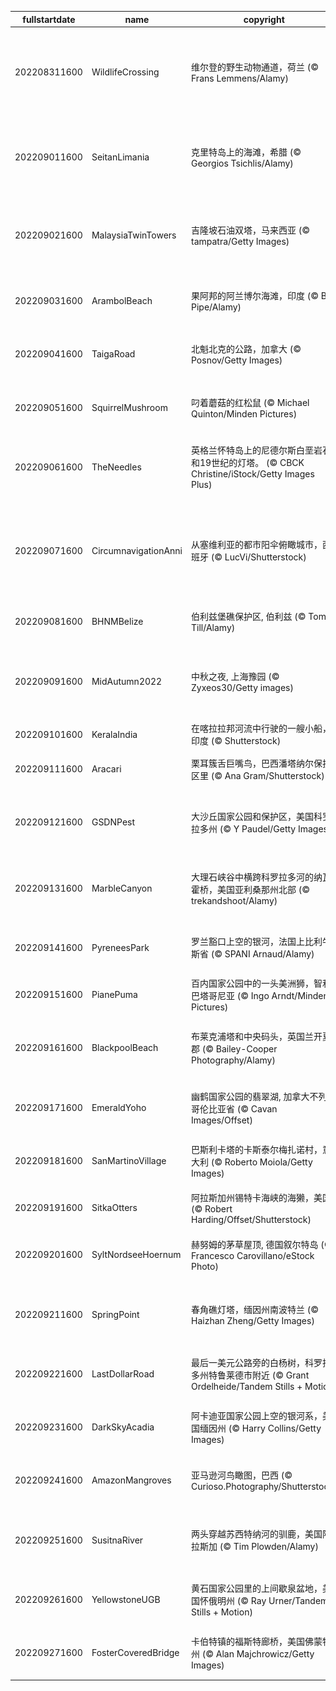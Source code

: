 |fullstartdate|name|copyright|title|image|
|--|--|--|--|--|
202208311600|WildlifeCrossing|维尔登的野生动物通道，荷兰 (© Frans Lemmens/Alamy)|谁在使用这座绿草如茵的桥？|![](/zh-CN/2022/09/202208311600WildlifeCrossing.jpg)|
202209011600|SeitanLimania|克里特岛上的海滩，希腊 (© Georgios Tsichlis/Alamy)|这个神奇的海滩值得一游|![](/zh-CN/2022/09/202209011600SeitanLimania.jpg)|
202209021600|MalaysiaTwinTowers|吉隆坡石油双塔，马来西亚 (© tampatra/Getty Images)|一双高耸入云的摩天大楼|![](/zh-CN/2022/09/202209021600MalaysiaTwinTowers.jpg)|
202209031600|ArambolBeach|果阿邦的阿兰博尔海滩，印度 (© Ben Pipe/Alamy)|印度的里维埃拉|![](/zh-CN/2022/09/202209031600ArambolBeach.jpg)|
202209041600|TaigaRoad|北魁北克的公路，加拿大 (© Posnov/Getty Images)|一次偏远的旅途|![](/zh-CN/2022/09/202209041600TaigaRoad.jpg)|
202209051600|SquirrelMushroom|叼着蘑菇的红松鼠 (© Michael Quinton/Minden Pictures)|一只有趣的小家伙|![](/zh-CN/2022/09/202209051600SquirrelMushroom.jpg)|
202209061600|TheNeedles|英格兰怀特岛上的尼德尔斯白垩岩石和19世纪的灯塔。 (© CBCK Christine/iStock/Getty Images Plus)|看起来很锋利的岩石|![](/zh-CN/2022/09/202209061600TheNeedles.jpg)|
202209071600|CircumnavigationAnni|从塞维利亚的都市阳伞俯瞰城市，西班牙 (© LucVi/Shutterstock)|500年前，是谁回到了这座城市？|![](/zh-CN/2022/09/202209071600CircumnavigationAnni.jpg)|
202209081600|BHNMBelize|伯利兹堡礁保护区, 伯利兹 (© Tom Till/Alamy)|另一个大堡礁|![](/zh-CN/2022/09/202209081600BHNMBelize.jpg)|
202209091600|MidAutumn2022|中秋之夜, 上海豫园 (© Zyxeos30/Getty images)|海上生明月，天涯共此时|![](/zh-CN/2022/09/202209091600MidAutumn2022.jpg)|
202209101600|KeralaIndia|在喀拉拉邦河流中行驶的一艘小船，印度 (© Shutterstock)|椰林国|![](/zh-CN/2022/09/202209101600KeralaIndia.jpg)|
202209111600|Aracari|栗耳簇舌巨嘴鸟，巴西潘塔纳尔保护区里 (© Ana Gram/Shutterstock)|一种巨嘴鸟|![](/zh-CN/2022/09/202209111600Aracari.jpg)|
202209121600|GSDNPest|大沙丘国家公园和保护区，美国科罗拉多州 (© Y Paudel/Getty Images)|如沙漏中的沙子一般|![](/zh-CN/2022/09/202209121600GSDNPest.jpg)|
202209131600|MarbleCanyon|大理石峡谷中横跨科罗拉多河的纳瓦霍桥，美国亚利桑那州北部  (© trekandshoot/Alamy)|横跨峡谷裂缝的两座桥|![](/zh-CN/2022/09/202209131600MarbleCanyon.jpg)|
202209141600|PyreneesPark|罗兰豁口上空的银河，法国上比利牛斯省 (© SPANI Arnaud/Alamy)|从天而降的魔法|![](/zh-CN/2022/09/202209141600PyreneesPark.jpg)|
202209151600|PianePuma|百内国家公园中的一头美洲狮，智利巴塔哥尼亚 (© Ingo Arndt/Minden Pictures)|敏捷而隐秘|![](/zh-CN/2022/09/202209151600PianePuma.jpg)|
202209161600|BlackpoolBeach|布莱克浦塔和中央码头，英国兰开夏郡 (© Bailey-Cooper Photography/Alamy)|布莱克浦的灯光太棒了|![](/zh-CN/2022/09/202209161600BlackpoolBeach.jpg)|
202209171600|EmeraldYoho|幽鹤国家公园的翡翠湖, 加拿大不列颠哥伦比亚省 (© Cavan Images/Offset)|沉浸在大自然中|![](/zh-CN/2022/09/202209171600EmeraldYoho.jpg)|
202209181600|SanMartinoVillage|巴斯利卡塔的卡斯泰尔梅扎诺村，意大利 (© Roberto Moiola/Getty Images)|山峦间的光辉之城|![](/zh-CN/2022/09/202209181600SanMartinoVillage.jpg)|
202209191600|SitkaOtters|阿拉斯加州锡特卡海峡的海獭，美国 (© Robert Harding/Offset/Shutterstock)|海上泰迪熊|![](/zh-CN/2022/09/202209191600SitkaOtters.jpg)|
202209201600|SyltNordseeHoernum|赫努姆的茅草屋顶, 德国叙尔特岛 (© Francesco Carovillano/eStock Photo)|在西尔特的最南端|![](/zh-CN/2022/09/202209201600SyltNordseeHoernum.jpg)|
202209211600|SpringPoint|春角礁灯塔，缅因州南波特兰 (© Haizhan Zheng/Getty Images)|一个小而强大的守护者|![](/zh-CN/2022/09/202209211600SpringPoint.jpg)|
202209221600|LastDollarRoad|最后一美元公路旁的白杨树，科罗拉多州特鲁莱德市附近 (© Grant Ordelheide/Tandem Stills + Motion)|属于秋天的色彩|![](/zh-CN/2022/09/202209221600LastDollarRoad.jpg)|
202209231600|DarkSkyAcadia|阿卡迪亚国家公园上空的银河系，美国缅因州 (© Harry Collins/Getty Images)|繁星闪烁的夜晚|![](/zh-CN/2022/09/202209231600DarkSkyAcadia.jpg)|
202209241600|AmazonMangroves|亚马逊河鸟瞰图，巴西 (© Curioso.Photography/Shutterstock)|匆匆而逝的河流|![](/zh-CN/2022/09/202209241600AmazonMangroves.jpg)|
202209251600|SusitnaRiver|两头穿越苏西特纳河的驯鹿，美国阿拉斯加 (© Tim Plowden/Alamy)|令人印象深刻的时刻|![](/zh-CN/2022/09/202209251600SusitnaRiver.jpg)|
202209261600|YellowstoneUGB|黄石国家公园里的上间歇泉盆地，美国怀俄明州 (© Ray Urner/Tandem Stills + Motion)|水与火相遇的地方|![](/zh-CN/2022/09/202209261600YellowstoneUGB.jpg)|
202209271600|FosterCoveredBridge|卡伯特镇的福斯特廊桥，美国佛蒙特州 (© Alan Majchrowicz/Getty Images)|一场现代化的重建|![](/zh-CN/2022/09/202209271600FosterCoveredBridge.jpg)|
